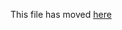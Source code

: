 This file has moved [here](https://github.com/itgro/create-react-app/blob/main/packages/cra-template/template/README.md)

